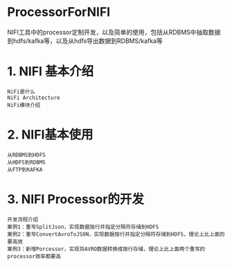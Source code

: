 # ProcessorForNIFI

NIFI工具中的processor定制开发，以及简单的使用，包括从RDBMS中抽取数据到hdfs/kafka等，以及从hdfs导出数据到RDBMS/kafka等


# 1. NIFI 基本介绍

    NiFi是什么
    NiFi Architecture
    NiFi模块介绍

# 2. NIFI基本使用

    从RDBMS到HDFS
    从HDFS到RDBMS
    从FTP到KAFKA

# 3. NIFI Processor的开发

    开发流程介绍
    案例1：重写SplitJson，实现数据按行并指定分隔符存储到HDFS
    案例2：重写ConvertAvroToJSON，实现数据按行并指定分隔符存储到HDFS，理论上比上面的要高效
    案例3：新增Porcessor，实现将AVRO数据转换成按行存储，理论上比上面两个重写的processor效率都要高

  


